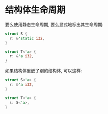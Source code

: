 # 结构体生命周期

要么使用静态生命周期, 要么显式地标出其生命周期:

```rust
struct S {
  r: &'static i32,
}

struct T<'a> {
  r: &'a i32,
}
```

如果结构体里嵌了别的结构体, 可以这样:

```rust
struct S<'a> {
  r: &'a i32,
}

struct T<'a> {
  s: S<'a>,
}
```